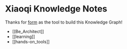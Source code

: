 # Xiaoqi Knowledge Notes

Thanks for [form](https://foambubble.github.io/foam/) as the tool to build this Knowledge Graph!

- [[Be_Architect]]
- [[learning]]
- [[hands-on_tools]]

